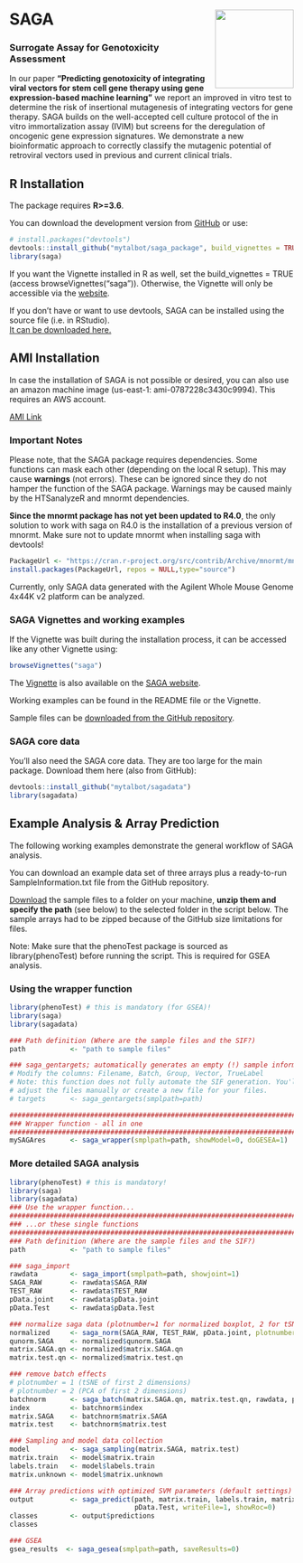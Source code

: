 
<!-- README.md is generated from README.Rmd. Please edit that file -->

# SAGA <img src="https://talbotsr.com/saga_package/logo.png" align="right" height="139" />

### Surrogate Assay for Genotoxicity Assessment

In our paper **“Predicting genotoxicity of integrating viral vectors for
stem cell gene therapy using gene expression-based machine learning”**
we report an improved in vitro test to determine the risk of insertional
mutagenesis of integrating vectors for gene therapy. SAGA builds on the
well-accepted cell culture protocol of the in vitro immortalization
assay (IVIM) but screens for the deregulation of oncogenic gene
expression signatures. We demonstrate a new bioinformatic approach to
correctly classify the mutagenic potential of retroviral vectors used in
previous and current clinical trials.

## R Installation

The package requires **R\>=3.6**.

You can download the development version from
[GitHub](https://github.com/mytalbot/saga_package/) or use:

``` r
# install.packages("devtools")
devtools::install_github("mytalbot/saga_package", build_vignettes = TRUE)
library(saga)
```

If you want the Vignette installed in R as well, set the
build\_vignettes = TRUE (access browseVignettes(“saga”)). Otherwise, the
Vignette will only be accessible via the
[website](https://talbotsr.com/saga_package/index.html).

If you don’t have or want to use devtools, SAGA can be installed using
the source file (i.e. in RStudio).  
[It can be downloaded
here.](https://github.com/mytalbot/saga_package/tree/master/sourcefiles)

## AMI Installation

In case the installation of SAGA is not possible or desired, you can
also use an amazon machine image (us-east-1: ami-0787228c3430c9994).
This requires an AWS account.

[AMI
Link](https://console.aws.amazon.com/ec2/v2/home?region=us-east-1#LaunchInstanceWizard:ami=ami-0787228c3430c9994)

### Important Notes

Please note, that the SAGA package requires dependencies. Some functions
can mask each other (depending on the local R setup). This may cause
**warnings** (not errors). These can be ignored since they do not hamper
the function of the SAGA package. Warnings may be caused mainly by the
HTSanalyzeR and mnormt dependencies.

**Since the mnormt package has not yet been updated to R4.0**, the only
solution to work with saga on R4.0 is the installation of a previous
version of mnormt. Make sure not to update mnormt when installing saga
with
devtools\!

``` r
PackageUrl <- "https://cran.r-project.org/src/contrib/Archive/mnormt/mnormt_1.5-7.tar.gz"
install.packages(PackageUrl, repos = NULL,type="source")
```

Currently, only SAGA data generated with the Agilent Whole Mouse Genome
4x44K v2 platform can be analyzed.

### SAGA Vignettes and working examples

If the Vignette was built during the installation process, it can be
accessed like any other Vignette using:

``` r
browseVignettes("saga")
```

The
[Vignette](https://talbotsr.com/saga_package/articles/saga_vignette.html)
is also available on the [SAGA
website](https://talbotsr.com/saga_package/index.html).

Working examples can be found in the README file or the Vignette.

Sample files can be [downloaded from the GitHub
repository](https://github.com/mytalbot/saga_package/tree/master/samples).

### SAGA core data

You’ll also need the SAGA core data. They are too large for the main
package. Download them here (also from GitHub):

``` r
devtools::install_github("mytalbot/sagadata")
library(sagadata)
```

## Example Analysis & Array Prediction

The following working examples demonstrate the general workflow of SAGA
analysis.

You can download an example data set of three arrays plus a ready-to-run
SampleInformation.txt file from the GitHub repository.

[Download](https://github.com/mytalbot/saga_package/tree/master/samples)
the sample files to a folder on your machine, **unzip them and specify
the path** (see below) to the selected folder in the script below. The
sample arrays had to be zipped because of the GitHub size limitations
for files.

Note: Make sure that the phenoTest package is sourced as
library(phenoTest) before running the script. This is required for GSEA
analysis.

### Using the wrapper function

``` r
library(phenoTest) # this is mandatory (for GSEA)!
library(saga)
library(sagadata)

### Path definition (Where are the sample files and the SIF?)
path           <- "path to sample files"

### saga_gentargets; automatically generates an empty (!) sample information file
# Modify the columns: Filename, Batch, Group, Vector, TrueLabel
# Note: this function does not fully automate the SIF generation. You'll have to
# adjust the files manually or create a new file for your files.
# targets      <- saga_gentargets(smplpath=path)

################################################################################
### Wrapper function - all in one
################################################################################
mySAGAres      <- saga_wrapper(smplpath=path, showModel=0, doGESEA=1)
```

### More detailed SAGA analysis

``` r
library(phenoTest) # this is mandatory!
library(saga)
library(sagadata)
### Use the wrapper function...
################################################################################
### ...or these single functions
################################################################################
### Path definition (Where are the sample files and the SIF?)
path           <- "path to sample files"

### saga_import
rawdata        <- saga_import(smplpath=path, showjoint=1)
SAGA_RAW       <- rawdata$SAGA_RAW
TEST_RAW       <- rawdata$TEST_RAW
pData.joint    <- rawdata$pData.joint
pData.Test     <- rawdata$pData.Test

### normalize saga data (plotnumber=1 for normalized boxplot, 2 for tSNE plot)
normalized     <- saga_norm(SAGA_RAW, TEST_RAW, pData.joint, plotnumber=1)
qunorm.SAGA    <- normalized$qunorm.SAGA
matrix.SAGA.qn <- normalized$matrix.SAGA.qn
matrix.test.qn <- normalized$matrix.test.qn

### remove batch effects
# plotnumber = 1 (tSNE of first 2 dimensions)
# plotnumber = 2 (PCA of first 2 dimensions)
batchnorm      <- saga_batch(matrix.SAGA.qn, matrix.test.qn, rawdata, pData.joint, plotnumber=1)
index          <- batchnorm$index
matrix.SAGA    <- batchnorm$matrix.SAGA
matrix.test    <- batchnorm$matrix.test

### Sampling and model data collection
model          <- saga_sampling(matrix.SAGA, matrix.test)
matrix.train   <- model$matrix.train
labels.train   <- model$labels.train
matrix.unknown <- model$matrix.unknown

### Array predictions with optimized SVM parameters (default settings)
output         <- saga_predict(path, matrix.train, labels.train, matrix.unknown,
                               pData.Test, writeFile=1, showRoc=0)
classes        <- output$predictions
classes

### GSEA
gsea_results  <- saga_gesea(smplpath=path, saveResults=0)
```
